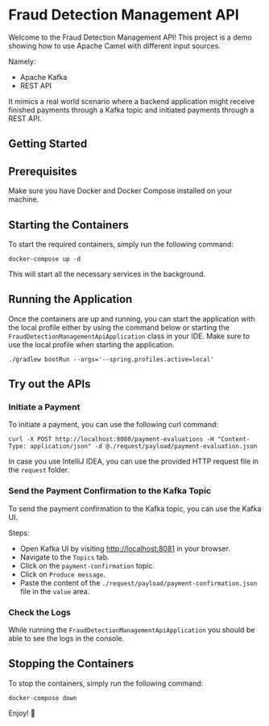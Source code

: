 # Fraud Detection Management API

Welcome to the Fraud Detection Management API! This project is a demo showing how to use Apache Camel with different
input sources. 

Namely:

- Apache Kafka
- REST API

It mimics a real world scenario where a backend application might receive finished payments through a Kafka topic and
initiated payments through a REST API.

## Getting Started

## Prerequisites

Make sure you have Docker and Docker Compose installed on your machine. 

## Starting the Containers

To start the required containers, simply run the following command:

```shell
docker-compose up -d
```

This will start all the necessary services in the background.

## Running the Application

Once the containers are up and running, you can start the application with the local profile either by using the command
below or starting the `FraudDetectionManagementApiApplication` class in your IDE. Make sure to use the local profile
when starting the application.

```shell
./gradlew bootRun --args='--spring.profiles.active=local'
```

## Try out the APIs

### Initiate a Payment

To initiate a payment, you can use the following curl command:

```shell
curl -X POST http://localhost:8080/payment-evaluations -H "Content-Type: application/json" -d @./request/payload/payment-evaluation.json
```

In case you use IntelliJ IDEA, you can use the provided HTTP request file in the `request` folder.

### Send the Payment Confirmation to the Kafka Topic

To send the payment confirmation to the Kafka topic, you can use the Kafka UI.

Steps: 
 - Open Kafka UI by visiting [http://localhost:8081](http://localhost:8081) in your browser.
 - Navigate to the `Topics` tab.
 - Click on the `payment-confirmation` topic.
 - Click on `Produce message`.
 - Paste the content of the `./request/payload/payment-confirmation.json` file in the `value` area.

### Check the Logs

While running the `FraudDetectionManagementApiApplication` you should be able to see the logs in the console.

## Stopping the Containers

To stop the containers, simply run the following command:

```shell
docker-compose down
```

Enjoy! 🚀
